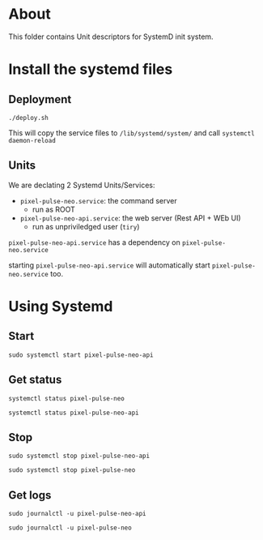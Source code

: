 # About

This folder contains Unit descriptors for SystemD init system.

# Install the systemd files

## Deployment

    ./deploy.sh

This will copy the service files to `/lib/systemd/system/` and call  `systemctl daemon-reload`

## Units

We are declating 2 Systemd Units/Services:

 - `pixel-pulse-neo.service`: the command server
    - run as ROOT
 - `pixel-pulse-neo-api.service`: the web server (Rest API + WEb UI)
    - run as unpriviledged user (`tiry`)

`pixel-pulse-neo-api.service` has a dependency on `pixel-pulse-neo.service`

starting `pixel-pulse-neo-api.service` will automatically start `pixel-pulse-neo.service` too.

# Using Systemd

## Start

    sudo systemctl start pixel-pulse-neo-api

## Get status

    systemctl status pixel-pulse-neo

    systemctl status pixel-pulse-neo-api

## Stop

    sudo systemctl stop pixel-pulse-neo-api

    sudo systemctl stop pixel-pulse-neo


## Get logs

    sudo journalctl -u pixel-pulse-neo-api

    sudo journalctl -u pixel-pulse-neo
    
